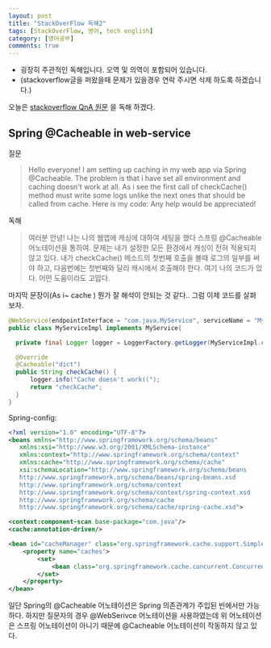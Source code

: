 ```yaml
---
layout: post
title: "StackOverFlow 독해2"
tags: [StackOverFlow, 영어, tech english]
category: [영어공부]
comments: true
---
```



* 굉장히 주관적인 독해입니다. 오역 및 의역이 포함되어 있습니다.
* (stackoverflow글을 퍼왔을때 문제가 있을경우 연락 주시면 삭제 하도록 하겠습니다.)

오늘은 [stackoverflow QnA 원문](https://stackoverflow.com/questions/47882078/spring-cacheable-in-web-service) 을 독해 하겠다. 

## Spring @Cacheable in web-service

질문
> Hello everyone! I am setting up caching in my web app via Spring @Cacheable. The problem is that i have set all environment and caching doesn't work at all. As i see the first call of checkCache() method must write some logs unlike the next ones that should be called from cache.
Here is my code: Any help would be appreciated!

독해
> 여러분 안녕! 나는 나의 웹앱에 캐싱에 대하여 세팅을 했다 스프링 @Cacheable 어노테이션을 통하여.
문제는 내가 설정한 모든 환경에서 캐싱이 전혀 적용되지 않고 있다. 내가 checkCache() 메소드의 첫번째 호출을 볼때 로그의 일부를 써야 하고, 다음번에는 첫번째와 달리 캐시에서 호출해야 한다.
여기 나의 코드가 있다. 어떤 도움이라도 고맙다.

마지막 문장이(As i~ cache ) 뭔가 잘 해석이 안되는 것 같다.. 그럼 이제 코드를 살펴보자.

```java
@WebService(endpointInterface = "com.java.MyService", serviceName = "MyService", name = "MyService")
public class MyServiceImpl implements MyService{

  private final Logger logger = LoggerFactory.getLogger(MyServiceImpl.class);

  @Override
  @Cacheable("dict")
  public String checkCache() {
      logger.info("Cache doesn't work((");
      return "checkCache";
  }
}
```

Spring-config: 
```xml
<?xml version="1.0" encoding="UTF-8"?>
<beans xmlns="http://www.springframework.org/schema/beans"
   xmlns:xsi="http://www.w3.org/2001/XMLSchema-instance"
   xmlns:context="http://www.springframework.org/schema/context"
   xmlns:cache="http://www.springframework.org/schema/cache"
   xsi:schemaLocation="http://www.springframework.org/schema/beans
   http://www.springframework.org/schema/beans/spring-beans.xsd
   http://www.springframework.org/schema/context
   http://www.springframework.org/schema/context/spring-context.xsd
   http://www.springframework.org/schema/cache
   http://www.springframework.org/schema/cache/spring-cache.xsd">

<context:component-scan base-package="com.java"/>
<cache:annotation-driven/>

<bean id="cacheManager" class="org.springframework.cache.support.SimpleCacheManager">
    <property name="caches">
        <set>
            <bean class="org.springframework.cache.concurrent.ConcurrentMapCacheFactoryBean" name="dict"/>
        </set>
    </property>
</bean>
```

일단 Spring의 @Cacheable 어노테이션은 Spring 의존관계가 주입된 빈에서만 가능하다.
하지만 질문자의 경우 @WebSerivce 어노테이션을 사용하였는데 위 어노테이션은 스프링 어노테이션이 아니기 때문에 @Cacheable 어노테이션이 작동하지 않고 있다.
